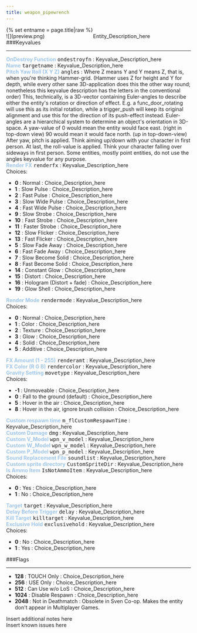 ```yaml
---
title: weapon_pipewrench
---
```

<div>{% set entname = page.title|raw %}</div>
<div class="container previewimg">
<div class="columns">
<div class="imagepadding column col-auto" markdown="1">![](preview.png)</div>
<div class="column">Entity_Description_here</div>
</div>
</div>
###Keyvalues
<hr>
<div class="entityentry" markdown="1">
<span style="color:#9fc5e8;"><b>OnDestroy Function</b></span> <kbd  class="tooltip" data-tooltip="string">ondestroyfn</kbd> :
Keyvalue_Description_here
</div>
<div class="entityentry" markdown="1">
<span style="color:#9fc5e8;"><b>Name</b></span> <kbd  class="tooltip" data-tooltip="target_source">targetname</kbd> :
Keyvalue_Description_here
</div>
<div class="entityentry" markdown="1">
<span style="color:#9fc5e8;"><b>Pitch Yaw Roll (X Y Z)</b></span> <kbd  class="tooltip" data-tooltip="string">angles</kbd> :
Where Z means Y and Y means Z, that is, when you're thinking Hammer-grid. (Hammer uses Z for height and Y for depth, while every other sane 3D-application does this the other way round; nonetheless this keyvalue description has the letters in the conventional order) This, technically, is a 3D-vector containing Euler-angles to describe either the entity's rotation or direction of effect. E.g. a func_door_rotating will use this as its initial rotation, while a trigger_push will keep its original alignment and use this for the direction of its push-effect instead. Euler-angles are a hierarchical system to determine an object's orientation in 3D-space. A yaw-value of 0 would mean the entity would face east. (right in top-down view) 90 would mean it would face north. (up in top-down-view) After yaw, pitch is applied. Think aiming up/down with your character in first person. At last, the roll-value is applied. Think your character falling over sideways in first person. Some entities, mostly point entities, do not use the angles keyvalue for any purpose.
</div>
<div class="entityentry" markdown="1">
<span style="color:#9fc5e8;"><b>Render FX</b></span> <kbd  class="tooltip" data-tooltip="choices">renderfx</kbd> :
Keyvalue_Description_here
<div class="accordion">
<input type="checkbox" id="accordion-1" name="accordion-checkbox" hidden>
<label class="accordion-header" for="accordion-1">
<i class="icon icon-arrow-right mr-1"></i>
Choices:
</label>
<div class="accordion-body">
<ul>
<li><b>0</b> : Normal : Choice_Description_here</li>
<li><b>1</b> : Slow Pulse : Choice_Description_here</li>
<li><b>2</b> : Fast Pulse : Choice_Description_here</li>
<li><b>3</b> : Slow Wide Pulse : Choice_Description_here</li>
<li><b>4</b> : Fast Wide Pulse : Choice_Description_here</li>
<li><b>9</b> : Slow Strobe : Choice_Description_here</li>
<li><b>10</b> : Fast Strobe : Choice_Description_here</li>
<li><b>11</b> : Faster Strobe : Choice_Description_here</li>
<li><b>12</b> : Slow Flicker : Choice_Description_here</li>
<li><b>13</b> : Fast Flicker : Choice_Description_here</li>
<li><b>5</b> : Slow Fade Away : Choice_Description_here</li>
<li><b>6</b> : Fast Fade Away : Choice_Description_here</li>
<li><b>7</b> : Slow Become Solid : Choice_Description_here</li>
<li><b>8</b> : Fast Become Solid : Choice_Description_here</li>
<li><b>14</b> : Constant Glow : Choice_Description_here</li>
<li><b>15</b> : Distort : Choice_Description_here</li>
<li><b>16</b> : Hologram (Distort + fade) : Choice_Description_here</li>
<li><b>19</b> : Glow Shell : Choice_Description_here</li>
</ul>
</div>
</div>
</div>
<div class="entityentry" markdown="1">
<span style="color:#9fc5e8;"><b>Render Mode</b></span> <kbd  class="tooltip" data-tooltip="choices">rendermode</kbd> :
Keyvalue_Description_here
<div class="accordion">
<input type="checkbox" id="accordion-2" name="accordion-checkbox" hidden>
<label class="accordion-header" for="accordion-2">
<i class="icon icon-arrow-right mr-1"></i>
Choices:
</label>
<div class="accordion-body">
<ul>
<li><b>0</b> : Normal : Choice_Description_here</li>
<li><b>1</b> : Color : Choice_Description_here</li>
<li><b>2</b> : Texture : Choice_Description_here</li>
<li><b>3</b> : Glow : Choice_Description_here</li>
<li><b>4</b> : Solid : Choice_Description_here</li>
<li><b>5</b> : Additive : Choice_Description_here</li>
</ul>
</div>
</div>
</div>
<div class="entityentry" markdown="1">
<span style="color:#9fc5e8;"><b>FX Amount (1 - 255)</b></span> <kbd  class="tooltip" data-tooltip="integer">renderamt</kbd> :
Keyvalue_Description_here
</div>
<div class="entityentry" markdown="1">
<span style="color:#9fc5e8;"><b>FX Color (R G B)</b></span> <kbd  class="tooltip" data-tooltip="color255">rendercolor</kbd> :
Keyvalue_Description_here
</div>
<div class="entityentry" markdown="1">
<span style="color:#9fc5e8;"><b>Gravity Setting</b></span> <kbd  class="tooltip" data-tooltip="choices">movetype</kbd> :
Keyvalue_Description_here
<div class="accordion">
<input type="checkbox" id="accordion-3" name="accordion-checkbox" hidden>
<label class="accordion-header" for="accordion-3">
<i class="icon icon-arrow-right mr-1"></i>
Choices:
</label>
<div class="accordion-body">
<ul>
<li><b>-1</b> : Unmoveable : Choice_Description_here</li>
<li><b>0</b> : Fall to the ground (default) : Choice_Description_here</li>
<li><b>5</b> : Hover in the air : Choice_Description_here</li>
<li><b>8</b> : Hover in the air, ignore brush collision : Choice_Description_here</li>
</ul>
</div>
</div>
</div>
<div class="entityentry" markdown="1">
<span style="color:#9fc5e8;"><b>Custom respawn time</b></span> <kbd  class="tooltip" data-tooltip="string">m_flCustomRespawnTime</kbd> :
Keyvalue_Description_here
</div>
<div class="entityentry" markdown="1">
<span style="color:#9fc5e8;"><b>Custom Damage</b></span> <kbd  class="tooltip" data-tooltip="integer">dmg</kbd> :
Keyvalue_Description_here
</div>
<div class="entityentry" markdown="1">
<span style="color:#9fc5e8;"><b>Custom V_Model</b></span> <kbd  class="tooltip" data-tooltip="studio">wpn_v_model</kbd> :
Keyvalue_Description_here
</div>
<div class="entityentry" markdown="1">
<span style="color:#9fc5e8;"><b>Custom W_Model</b></span> <kbd  class="tooltip" data-tooltip="studio">wpn_w_model</kbd> :
Keyvalue_Description_here
</div>
<div class="entityentry" markdown="1">
<span style="color:#9fc5e8;"><b>Custom P_Model</b></span> <kbd  class="tooltip" data-tooltip="studio">wpn_p_model</kbd> :
Keyvalue_Description_here
</div>
<div class="entityentry" markdown="1">
<span style="color:#9fc5e8;"><b>Sound Replacement File</b></span> <kbd  class="tooltip" data-tooltip="string">soundlist</kbd> :
Keyvalue_Description_here
</div>
<div class="entityentry" markdown="1">
<span style="color:#9fc5e8;"><b>Custom sprite directory</b></span> <kbd  class="tooltip" data-tooltip="string">CustomSpriteDir</kbd> :
Keyvalue_Description_here
</div>
<div class="entityentry" markdown="1">
<span style="color:#9fc5e8;"><b>Is Ammo Item</b></span> <kbd  class="tooltip" data-tooltip="choices">IsNotAmmoItem</kbd> :
Keyvalue_Description_here
<div class="accordion">
<input type="checkbox" id="accordion-4" name="accordion-checkbox" hidden>
<label class="accordion-header" for="accordion-4">
<i class="icon icon-arrow-right mr-1"></i>
Choices:
</label>
<div class="accordion-body">
<ul>
<li><b>0 </b> : Yes : Choice_Description_here</li>
<li><b>1 </b> : No : Choice_Description_here</li>
</ul>
</div>
</div>
</div>
<div class="entityentry" markdown="1">
<span style="color:#9fc5e8;"><b>Target</b></span> <kbd  class="tooltip" data-tooltip="target_destination">target</kbd> :
Keyvalue_Description_here
</div>
<div class="entityentry" markdown="1">
<span style="color:#9fc5e8;"><b>Delay Before Trigger</b></span> <kbd  class="tooltip" data-tooltip="string">delay</kbd> :
Keyvalue_Description_here
</div>
<div class="entityentry" markdown="1">
<span style="color:#9fc5e8;"><b>Kill Target</b></span> <kbd  class="tooltip" data-tooltip="target_destination">killtarget</kbd> :
Keyvalue_Description_here
</div>
<div class="entityentry" markdown="1">
<span style="color:#9fc5e8;"><b>Exclusive Hold</b></span> <kbd  class="tooltip" data-tooltip="choices">exclusivehold</kbd> :
Keyvalue_Description_here
<div class="accordion">
<input type="checkbox" id="accordion-5" name="accordion-checkbox" hidden>
<label class="accordion-header" for="accordion-5">
<i class="icon icon-arrow-right mr-1"></i>
Choices:
</label>
<div class="accordion-body">
<ul>
<li><b>0 </b> : No : Choice_Description_here</li>
<li><b>1 </b> : Yes : Choice_Description_here</li>
</ul>
</div>
</div>
</div>
###Flags
<hr>
<div class="entityflags">
<ul>
<li class="imagepadding" markdown="1"><b>128 </b> : TOUCH Only : Choice_Description_here</li>
<li class="imagepadding" markdown="1"><b>256 </b> : USE Only : Choice_Description_here</li>
<li class="imagepadding" markdown="1"><b>512 </b> : Can Use w/o LoS : Choice_Description_here</li>
<li class="imagepadding" markdown="1"><b>1024</b> : Disable Respawn : Choice_Description_here</li>
<li class="imagepadding" markdown="1"><b>2048 </b> : Not in Deathmatch : Obsolete in Sven Co-op. Makes the entity don't appear in Multiplayer Games.</li>
</ul>
</div>
<div class="notices blue">Insert additional notes here</div>
<div class="notices red">Insert known issues here</div>
